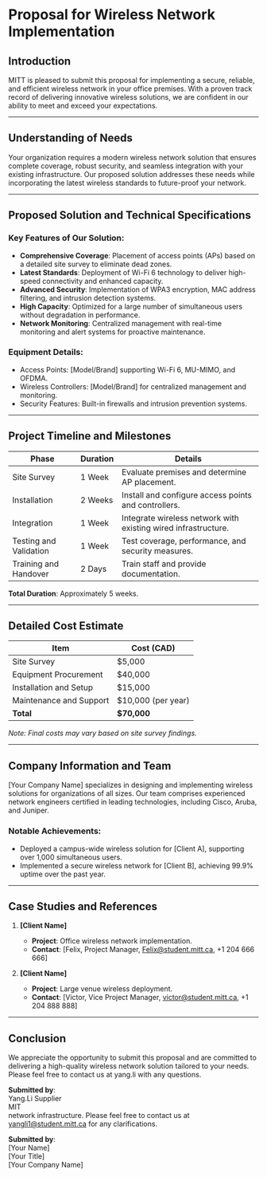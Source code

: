 # Proposal for Wireless Network Implementation

## Introduction  
MITT is pleased to submit this proposal for implementing a secure, reliable, and efficient wireless network in your office premises. With a proven track record of delivering innovative wireless solutions, we are confident in our ability to meet and exceed your expectations.

---

## Understanding of Needs  
Your organization requires a modern wireless network solution that ensures complete coverage, robust security, and seamless integration with your existing infrastructure. Our proposed solution addresses these needs while incorporating the latest wireless standards to future-proof your network.

---

## Proposed Solution and Technical Specifications  
### Key Features of Our Solution:  
- **Comprehensive Coverage**: Placement of access points (APs) based on a detailed site survey to eliminate dead zones.  
- **Latest Standards**: Deployment of Wi-Fi 6 technology to deliver high-speed connectivity and enhanced capacity.  
- **Advanced Security**: Implementation of WPA3 encryption, MAC address filtering, and intrusion detection systems.  
- **High Capacity**: Optimized for a large number of simultaneous users without degradation in performance.  
- **Network Monitoring**: Centralized management with real-time monitoring and alert systems for proactive maintenance.

### Equipment Details:  
- Access Points: [Model/Brand] supporting Wi-Fi 6, MU-MIMO, and OFDMA.  
- Wireless Controllers: [Model/Brand] for centralized management and monitoring.  
- Security Features: Built-in firewalls and intrusion prevention systems.  

---

## Project Timeline and Milestones  
| **Phase**                 | **Duration**       | **Details**                                  |  
|---------------------------|--------------------|---------------------------------------------|  
| Site Survey               | 1 Week            | Evaluate premises and determine AP placement. |  
| Installation              | 2 Weeks           | Install and configure access points and controllers. |  
| Integration               | 1 Week            | Integrate wireless network with existing wired infrastructure. |  
| Testing and Validation    | 1 Week            | Test coverage, performance, and security measures. |  
| Training and Handover     | 2 Days            | Train staff and provide documentation.       |  

**Total Duration**: Approximately 5 weeks.  

---

## Detailed Cost Estimate  
| **Item**                  | **Cost (CAD)**     |  
|---------------------------|--------------------|  
| Site Survey               | $5,000            |  
| Equipment Procurement     | $40,000            |  
| Installation and Setup    | $15,000            |  
| Maintenance and Support   | $10,000 (per year) |  
| **Total**                 | **$70,000**        |  

*Note: Final costs may vary based on site survey findings.*  

---

## Company Information and Team  
[Your Company Name] specializes in designing and implementing wireless solutions for organizations of all sizes. Our team comprises experienced network engineers certified in leading technologies, including Cisco, Aruba, and Juniper.  

### Notable Achievements:  
- Deployed a campus-wide wireless solution for [Client A], supporting over 1,000 simultaneous users.  
- Implemented a secure wireless network for [Client B], achieving 99.9% uptime over the past year.  

---

## Case Studies and References  
1. **[Client Name]**  
   - **Project**: Office wireless network implementation.  
   - **Contact**: [Felix, Project Manager, Felix@student.mitt.ca, +1 204 666 666]  

2. **[Client Name]**  
   - **Project**: Large venue wireless deployment.  
   - **Contact**: [Victor, Vice Project Manager, victor@student.mitt.ca, +1 204 888 888]  

---

## Conclusion  
We appreciate the opportunity to submit this proposal and are committed to delivering a high-quality wireless network solution tailored to your needs. Please feel free to contact us at yang.li with any questions.  

**Submitted by**:  
Yang.Li 
Supplier  
MIT  
network infrastructure. Please feel free to contact us at yangli1@student.mitt.ca for any clarifications.  

**Submitted by**:  
[Your Name]  
[Your Title]  
[Your Company Name]  
